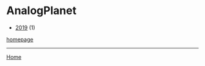 # AnalogPlanet

  * [2019](./analogplanet-2019.md) (1)

[homepage](https://www.analogplanet.com/)

----

[Home](../index.md)
